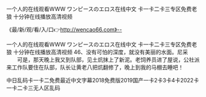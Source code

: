 一个人的在线观看WWW
ワンピースのエロス在线中文
卡一卡二卡三专区免费老狼
十分钟在线播放高清视频


《最/新/观/看/入/口👉http://wencao66.com》--

一个人的在线观看WWW
ワンピースのエロス在线中文
卡一卡二卡三专区免费老狼
十分钟在线播放高清视频
	46、没有可怕的深度，就没有美丽的水面。尼采
　　可是，那天晚上我又到队部，见土炕抹上了新泥。老饲养员进了屋说，公社派来工作队要住在队部，队长让黄老八把炕翻修了，晚上到我的马棚去睡吧！





中日乱码卡一卡二免费最近中文字幕2018免费版2019国产一卡2卡3卡4卡2022卡一卡二卡三无人区乱码
